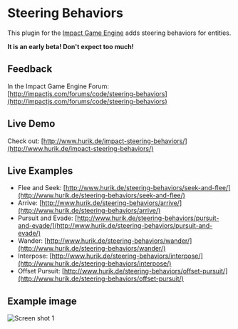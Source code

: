 # Steering Behaviors
This plugin for the [Impact Game Engine](http://impactjs.com/) adds steering behaviors for entities.

**It is an early beta! Don't expect too much!**

## Feedback
In the Impact Game Engine Forum: [http://impactjs.com/forums/code/steering-behaviors](http://impactjs.com/forums/code/steering-behaviors)

## Live Demo
Check out: [http://www.hurik.de/impact-steering-behaviors/](http://www.hurik.de/impact-steering-behaviors/)

## Live Examples
* Flee and Seek: [http://www.hurik.de/steering-behaviors/seek-and-flee/](http://www.hurik.de/steering-behaviors/seek-and-flee/)
* Arrive: [http://www.hurik.de/steering-behaviors/arrive/](http://www.hurik.de/steering-behaviors/arrive/)
* Pursuit and Evade: [http://www.hurik.de/steering-behaviors/pursuit-and-evade/](http://www.hurik.de/steering-behaviors/pursuit-and-evade/)
* Wander: [http://www.hurik.de/steering-behaviors/wander/](http://www.hurik.de/steering-behaviors/wander/)
* Interpose: [http://www.hurik.de/steering-behaviors/interpose/](http://www.hurik.de/steering-behaviors/interpose/)
* Offset Pursuit: [http://www.hurik.de/steering-behaviors/offset-pursuit/](http://www.hurik.de/steering-behaviors/offset-pursuit/)

## Example image
![Screen shot 1](/hurik/impact-steering-behaviors/raw/master/example.png)